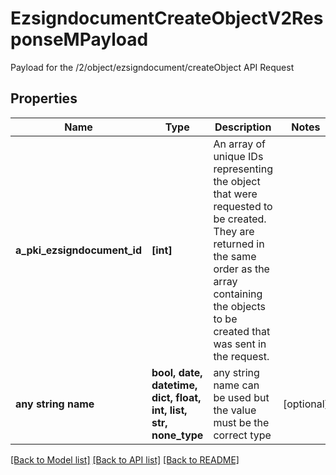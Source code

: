 # EzsigndocumentCreateObjectV2ResponseMPayload

Payload for the /2/object/ezsigndocument/createObject API Request

## Properties
Name | Type | Description | Notes
------------ | ------------- | ------------- | -------------
**a_pki_ezsigndocument_id** | **[int]** | An array of unique IDs representing the object that were requested to be created.  They are returned in the same order as the array containing the objects to be created that was sent in the request. | 
**any string name** | **bool, date, datetime, dict, float, int, list, str, none_type** | any string name can be used but the value must be the correct type | [optional]

[[Back to Model list]](../README.md#documentation-for-models) [[Back to API list]](../README.md#documentation-for-api-endpoints) [[Back to README]](../README.md)


